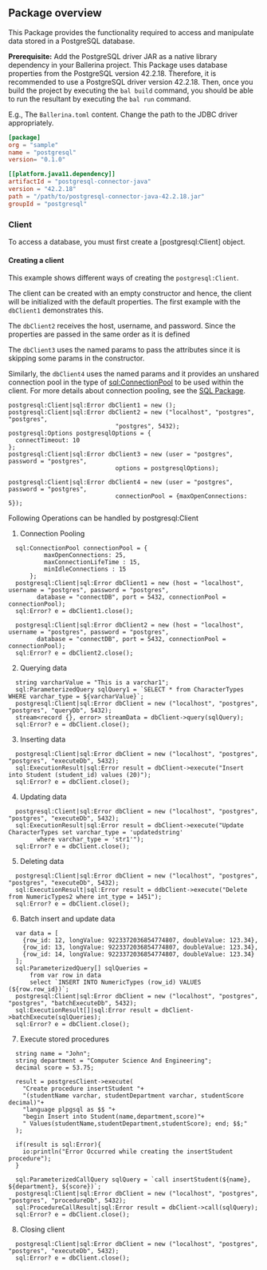 ## Package overview

This Package provides the functionality required to access and manipulate data stored in a PostgreSQL database.  

**Prerequisite:** Add the PostgreSQL driver JAR as a native library dependency in your Ballerina project. 
This Package uses database properties from the PostgreSQL version 42.2.18. Therefore, it is recommended to use a 
PostgreSQL driver version 42.2.18. Then, once you build the project by executing the `bal build`
command, you should be able to run the resultant by executing the `bal run` command.

E.g., The `Ballerina.toml` content.
Change the path to the JDBC driver appropriately.

```toml
[package]
org = "sample"
name = "postgresql"
version= "0.1.0"

[[platform.java11.dependency]]
artifactId = "postgresql-connector-java"
version = "42.2.18"
path = "/path/to/postgresql-connector-java-42.2.18.jar"
groupId = "postgresql"
``` 

### Client
To access a database, you must first create a 
[postgresql:Client] object. 

#### Creating a client
This example shows different ways of creating the `postgresql:Client`. 

The client can be created with an empty constructor and hence, the client will be initialized with the default properties. 
The first example with the `dbClient1` demonstrates this.

The `dbClient2` receives the host, username, and password. Since the properties are passed in the same order as it is defined 

The `dbClient3` uses the named params to pass the attributes since it is skipping some params in the constructor. 


Similarly, the `dbClient4` uses the named params and it provides an unshared connection pool in the type of 
[sql:ConnectionPool](https://ballerina.io/learn/api-docs/ballerina/#/sql/records/ConnectionPool) 
to be used within the client. 
For more details about connection pooling, see the [SQL Package](https://ballerina.io/learn/api-docs/ballerina/#/sql).

```ballerina
postgresql:Client|sql:Error dbClient1 = new ();
postgresql:Client|sql:Error dbClient2 = new ("localhost", "postgres", "postgres", 
                              "postgres", 5432);
postgresql:Options postgresqlOptions = {
  connectTimeout: 10
};
postgresql:Client|sql:Error dbClient3 = new (user = "postgres", password = "postgres",
                              options = postgresqlOptions);
                              
postgresql:Client|sql:Error dbClient4 = new (user = "postgres", password = "postgres",
                              connectionPool = {maxOpenConnections: 5});
```
Following Operations can be handled by postgresql:Client

1. Connection Pooling
```
  sql:ConnectionPool connectionPool = {
          maxOpenConnections: 25,
          maxConnectionLifeTime : 15,
          minIdleConnections : 15
      };
  postgresql:Client|sql:Error dbClient1 = new (host = "localhost", username = "postgres", password = "postgres",      
        database = "connectDB", port = 5432, connectionPool = connectionPool);
  sql:Error? e = dbClient1.close();

  postgresql:Client|sql:Error dbClient2 = new (host = "localhost", username = "postgres", password = "postgres",
        database = "connectDB", port = 5432, connectionPool = connectionPool);
  sql:Error? e = dbClient2.close();
```
2. Querying data
```
  string varcharValue = "This is a varchar1";
  sql:ParameterizedQuery sqlQuery1 = `SELECT * from CharacterTypes WHERE varchar_type = ${varcharValue}`;
  postgresql:Client|sql:Error dbClient = new ("localhost", "postgres", "postgres", "queryDb", 5432);
  stream<record {}, error> streamData = dbClient->query(sqlQuery);
  sql:Error? e = dbClient.close();
```
3. Inserting data
```
  postgresql:Client|sql:Error dbClient = new ("localhost", "postgres", "postgres", "executeDb", 5432);
  sql:ExecutionResult|sql:Error result = dbClient->execute("Insert into Student (student_id) values (20)");
  sql:Error? e = dbClient.close();
```
4. Updating data
```
  postgresql:Client|sql:Error dbClient = new ("localhost", "postgres", "postgres", "executeDb", 5432);
  sql:ExecutionResult|sql:Error result = dbClient->execute("Update CharacterTypes set varchar_type = 'updatedstring' 
        where varchar_type = 'str1'");
  sql:Error? e = dbClient.close();
```
5. Deleting data
```
  postgresql:Client|sql:Error dbClient = new ("localhost", "postgres", "postgres", "executeDb", 5432);
  sql:ExecutionResult|sql:Error result = ddbClient->execute("Delete from NumericTypes2 where int_type = 1451");
  sql:Error? e = dbClient.close();
```
6. Batch insert and update data
```
  var data = [
    {row_id: 12, longValue: 9223372036854774807, doubleValue: 123.34},
    {row_id: 13, longValue: 9223372036854774807, doubleValue: 123.34},
    {row_id: 14, longValue: 9223372036854774807, doubleValue: 123.34}
  ];
  sql:ParameterizedQuery[] sqlQueries =
      from var row in data
      select `INSERT INTO NumericTypes (row_id) VALUES (${row.row_id})`;
  postgresql:Client|sql:Error dbClient = new ("localhost", "postgres", "postgres", "batchExecuteDb", 5432);
  sql:ExecutionResult[]|sql:Error result = dbClient->batchExecute(sqlQueries);
  sql:Error? e = dbClient.close();

```
7. Execute stored procedures
```
  string name = "John";
  string department = "Computer Science And Engineering";
  decimal score = 53.75;
  
  result = postgresClient->execute(
    "Create procedure insertStudent "+
    "(studentName varchar, studentDepartment varchar, studentScore decimal)"+
    "language plpgsql as $$ "+
    "begin Insert into Student(name,department,score)"+
    " Values(studentName,studentDepartment,studentScore); end; $$;"
  );
  
  if(result is sql:Error){
    io:println("Error Occurred while creating the insertStudent procedure");
  }
  
  sql:ParameterizedCallQuery sqlQuery = `call insertStudent(${name}, ${department}, ${score})`;
  postgresql:Client|sql:Error dbClient = new ("localhost", "postgres", "postgres", "procedureDb", 5432);
  sql:ProcedureCallResult|sql:Error result = dbClient->call(sqlQuery);
  sql:Error? e = dbClient.close();
```
8. Closing client
```
  postgresql:Client|sql:Error dbClient = new ("localhost", "postgres", "postgres", "executeDb", 5432);
  sql:Error? e = dbClient.close();
```

